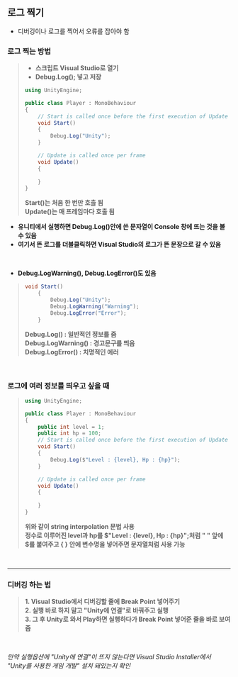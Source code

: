## 로그 찍기
* 디버깅이나 로그를 찍어서 오류를 잡아야 함

### 로그 찍는 방법
> * **스크립트 Visual Studio로 열기**  
> * **Debug.Log(); 넣고 저장**  
> ```C#
> using UnityEngine;
> 
> public class Player : MonoBehaviour
> {
>     // Start is called once before the first execution of Update after the MonoBehaviour is created
>     void Start()
>     {
>         Debug.Log("Unity");
>     }
>
>     // Update is called once per frame
>     void Update()
>     {
>         
>     }
> }
> ```
> **Start()는 처음 한 번만 호출 됨**  
> **Update()는 매 프레임마다 호출 됨**
* **유니티에서 실행하면 Debug.Log()안에 쓴 문자열이 Console 창에 뜨는 것을 볼 수 있음**
* **여기서 뜬 로그를 더블클릭하면 Visual Studio의 로그가 뜬 문장으로 갈 수 있음**

<br>

* **Debug.LogWarning(), Debug.LogError()도 있음**
> ```C#
> void Start()
>     {
>         Debug.Log("Unity");
>         Debug.LogWarning("Warning");
>         Debug.LogError("Error");
>     }
> ```
> **Debug.Log() : 일반적인 정보를 줌**  
> **Debug.LogWarning() : 경고문구를 띄움**  
> **Debug.LogError() : 치명적인 에러**  

<br>

### 로그에 여러 정보를 띄우고 싶을 때
> ```C#
> using UnityEngine;
> 
> public class Player : MonoBehaviour
> {
>     public int level = 1;
>     public int hp = 100;
>     // Start is called once before the first execution of Update after the MonoBehaviour is created
>     void Start()
>     {
>         Debug.Log($"Level : {level}, Hp : {hp}");
>     }
> 
>     // Update is called once per frame
>     void Update()
>     {
>         
>     }
> }
> ```
> **위와 같이 string interpolation 문법 사용**  
> **정수로 이루어진 level과 hp를 \$"Level : {level}, Hp : {hp}";처럼 " " 앞에 \$를 붙여주고 { } 안에 변수명을 넣어주면 문자열처럼 사용 가능**

<br>

***

### 디버깅 하는 법
> **1. Visual Studio에서 디버깅할 줄에 Break Point 넣어주기**  
> **2. 실행 바로 하지 말고 "Unity에 연결"로 바꿔주고 실행**  
> **3. 그 후 Unity로 와서 Play하면 실행하다가 Break Point 넣어준 줄을 바로 보여줌**

<br>

_만약 실행옵션에 "Unity에 연결"이 뜨지 않는다면 Visual Studio Installer에서 "Unity를 사용한 게임 개발" 설치 돼있는지 확인_
